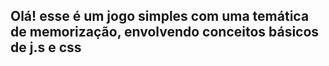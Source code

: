 ## Olá! esse é um jogo simples com uma temática de memorização, envolvendo conceitos básicos de j.s e css